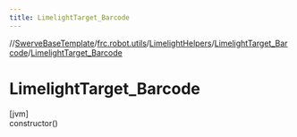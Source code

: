 ```yaml
---
title: LimelightTarget_Barcode
---
```

//[SwerveBaseTemplate](../../../../index.html)/[frc.robot.utils](../../index.html)/[LimelightHelpers](../index.html)/[LimelightTarget_Barcode](index.html)/[LimelightTarget_Barcode](-limelight-target_-barcode.html)



# LimelightTarget_Barcode



[jvm]\
constructor()




